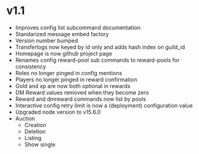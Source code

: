 v1.1
====
- Improves config list subcommand documentation
- Standarized message embed factory
- Version number bumped
- Transferlogs now keyed by id only and adds hash index on guild_id
- Homepage is now github project page
- Renames config reward-pool sub commands to reward-pools for consistency
- Roles no longer pinged in config mentions
- Players no longer pinged in reward confirmation
- Gold and xp are now both optional in rewards
- DM Reward values removed when they become zero
- Reward and dmreward commands now list by pools
- Interactive config retry limit is now a (deployment) configuration value
- Upgraded node version to v15.6.0
- Auction
    - Creation
    - Deletion
    - Listing
    - Show single

